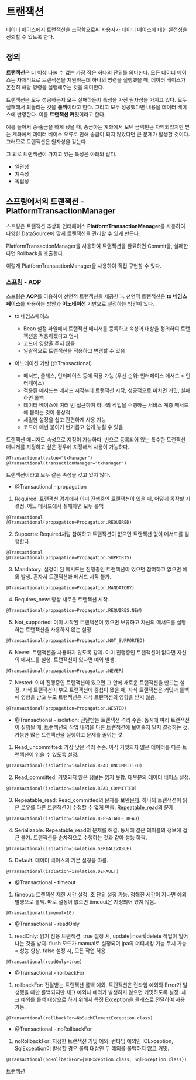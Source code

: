 # 트랜잭션
데이터 베이스에서 트랜잭션을 조작함으로써 사용자가 데이터 베이스에 대한 완전성을 신뢰할 수 있도록 한다.   

## 정의
<b>트랜잭션</b>은 더 이상 나눌 수 없는 가장 작은 하나의 단위를 의미한다. 모든 데이터 베이스는 자체적으로 트랜잭션을 지원하는데 하나의 명령을 실행했을 때, 데이터 베이스가 온전히 해당 명령을 실행해주는 것을 의미한다.   

트랜잭션은 모두 성공하든지 모두 실패하든지 특성을 가진 원자성을 가지고 있다. 모두 실패해서 되돌리는 것을 <b>롤백</b>이라고 한다. 그리고 모두 성공했다면 내용을 데이터 베이스에 반영한다. 이를 <b>트랜잭션 커밋</b>이라고 한다.   

예를 들어서 송·출금을 하게 됐을 때, 송금하는 계좌에서 보낸 금액만큼 차액되었지만 받는 계좌에서 데이터 베이스 오류로 인해 송금이 되지 않았다면 큰 문제가 발생할 것이다. 그러므로 트랜잭션은 원자성을 갖는다.   

그 외로 트랜잭션이 가지고 있는 특성은 아래와 같다.   

* 일관성
* 지속성
* 독립성   

## 스프링에서의 트랜잭션 - PlatformTransactionManager
스프링은 트랜잭션 추상화 인터페이스 <b>PlatformTransactionManager</b>를 사용하여 다양한 DataSource에 맞게 트랜잭션을 관리할 수 있게 만든다.   

PlatformTransactionManager을 사용하여 트랜잭션을 완료하면 Commit을, 실패한다면 Rollback을 호출한다.   

이렇게 PlatformTransactionManager을 사용하여 직접 구현할 수 있다.   

### 스프링 - AOP
스프링은 <b>AOP</b>를 이용하여 선언적 트랜잭션을 제공한다. 선언적 트랜잭션은 <b>tx 네임스페이스</b>를 사용하는 방안과 <b>어노테이션</b> 기반으로 설정하는 방안이 있다.   

* tx 네임스페이스
    * Bean 설정 파일에서 트랜잭션 매니저를 등록하고 속성과 대상을 정의하여 트랜잭션을 적용하겠다고 명시
    * 코드에 영향울 주지 않음
    * 일괄적으로 트랜잭션을 적용하고 변경할 수 있음

* 어노테이션 기반 (@Transactional)
    * 메서드, 클래스, 인터페이스 등에 적용 가능 (우선 순위: 인터페이스 메서드 > 인터페이스)
    * 적용된 메서드는 메서드 시작부터 트랜잭션 시작, 성공적으로 마치면 커밋, 실패하면 롤백
    * 데이터 베이스에 여러 번 접근하여 하나의 작업을 수행하는 서비스 계층 메서드에 붙이는 것이 통상적
    * 세밀한 설정을 쉽고 간편하게 사용 가능
    * 코드에 매번 붙이기 번거롭고 쉽게 놓칠 수 있음   

트랜잭션 매니저도 속성으로 지정이 가능하다. 빈으로 등록되어 있는 특수한 트랜잭션 매니저를 지정하고 싶은 경우에 지정해서 사용이 가능하다.
```
@Transactional(value="txManager")
@Transactional(transactionManager="txManager")
```

트랜잭션이라고 모두 같은 속성을 갖고 있지 않다.   

* @Transactional - propagation
1. Required: 트랜잭션 경계에서 이미 진행중인 트랜잭션이 있을 때, 어떻게 동작할 지 결정. 어느 메서드에서 실패하면 모두 롤백
```
@Transactional
@Transactional(propagation=Propagation.REQUIRED)
```

2. Supports: Required처럼 참여하고 트랜잭션이 없으면 트랜잭션 없이 메서드를 실행한다.
```
@Transactional
@Transactional(propagation=Propagation.SUPPORTS)
```

3. Mandatory: 설정이 된 메서드는 진행중인 트랜잭션이 있으면 참여하고 없으면 예외 발생. 혼자서 트랜잭션과 메서드 시작 불가.
```
@Transactional(propagation=Propagation.MANDATORY)
```

4. Requires_new: 항상 새로운 트랜잭션 시작.
```
@Transactional(propagation=Propagation.REQUIRES.NEW)
```

5. Not_supported: 이미 시작된 트랜잭션이 있으면 보류하고 자신의 메서드를 실행하는 트랜잭션을 사용하지 않는 설정.
```
@Transactional(propagation=Propagation.NOT_SUPPORTED)
```

6. Never: 트랜잭션을 사용하지 않도록 강제. 이미 진행중인 트랜잭션이 없다면 자신의 메서드를 실행. 트랜잭션이 있다면 예외 발생.
```
@Transactional(propagation=Propagation.NEVER)
```

7. Nested: 이미 진행중인 트랜잭션이 있으면 그 안에 새로운 트랜잭션을 만드는 설정. 자식 트랜잭션이 부모 트랜잭션에 중첩이 됐을 때, 자식 트랜잭션은 커밋과 롤백에 영향을 받고 부모 트랜잭션은 자식 트랜잭션의 영향을 받지 않음.
```
@Transactional(propagation=Propagation.NESTED)
```

* @Transactional - isolation: 전달받는 트랜잭션 격리 수준. 동시에 여러 트랜잭션이 실행될 때, 트랜잭션의 작업 내역을 다른 트랜잭션에 보여줄지 말지 결정하는 것. 가능한 많은 트랜잭션을 실행하고 문제를 줄이는 것.
1. Read_uncommitted: 가장 낮은 격리 수준. 아직 커밋되지 않은 데이터를 다른 트랜잭션이 읽을 수 있도록 설정.
```
@Transactional(isolation=isolation.READ_UNCOMMITTED)
```

2. Read_committed: 커밋되지 않은 정보는 읽지 못함. 대부분의 데이터 베이스 설정.
```
@Transactional(isolation=isolation.READ_COMMITTED)
```

3. Repeatable_read: Read_committed의 문제를 보완[문제](https://youtu.be/aX9c7z9l_u8?t=642). 하나의 트랜잭션이 읽은 로우를 다른 트랜잭션이 수정할 수 없게 만듬. [Repeatable_read의 문제](https://youtu.be/aX9c7z9l_u8?t=670)
```
@Transactional(isolation=isolation.REPEATABLE_READ)
```

4. Serializable: Repeatable_read의 문제를 해결. 동시에 같은 테이블의 정보에 접근 불가. 트랜잭션을 순차적으로 수행하는 것과 같아 성능 하락.
```
@Transactional(isolation=isolation.SERIALIZABLE)
```

5. Default: 데이터 베이스의 기본 설정을 따름. 
```
@Transactional(isolation=isolation.DEFAULT)
```

* @Transactional - timeout
1. timeout: 트랜잭션 제한 시간 설정. 초 단위 설정 가능. 정해진 시간이 지나면 예외 발생으로 롤백. 따로 설정이 없으면 timeout은 지정되어 있지 않음.
```
@Transactional(timeout=10)
```

* @Transactional - readOnly
1. readOnly: 읽기 전용 트랜잭션. true 설정 시, update|insert|delete 작업이 일어나는 것을 방지. flush 모드가 manual로 설정되어 jpa의 더티체킹 기능 무시 가능 = 성능 향상. false 설정 시, 모든 작업 허용.
```
@Transactional(readOnly=true)
```

* @Transactional - rollbackFor
1. rollbackFor: 전달받는 트랜잭션 롤백 예외. 트랜잭션은 런타임 예외와 Error가 발생했을 때만 롤백되지만 체크 예외나 예외가 발생하지 않으면 커밋하도록 설정. 체크 예외를 롤백 대상으로 하기 위해서 특정 Exception을 클래스로 전달하여 사용 가능.
```
@Transactional(rollbackFor=NoSuchElementException.class)
```

* @Transactional - noRollbackFor
1. noRollbackFor: 지정한 트랜잭션 커밋 예외. 런타임 예외인 IOException, SqlException이 발생할 경우 롤백 대상인 두 예외를 롤백하지 않고 커밋.
```
@Transactional(noRollbackFor={IOException.class, SqlException.class})
```

[트랜잭션](https://www.youtube.com/watch?v=aX9c7z9l_u8)